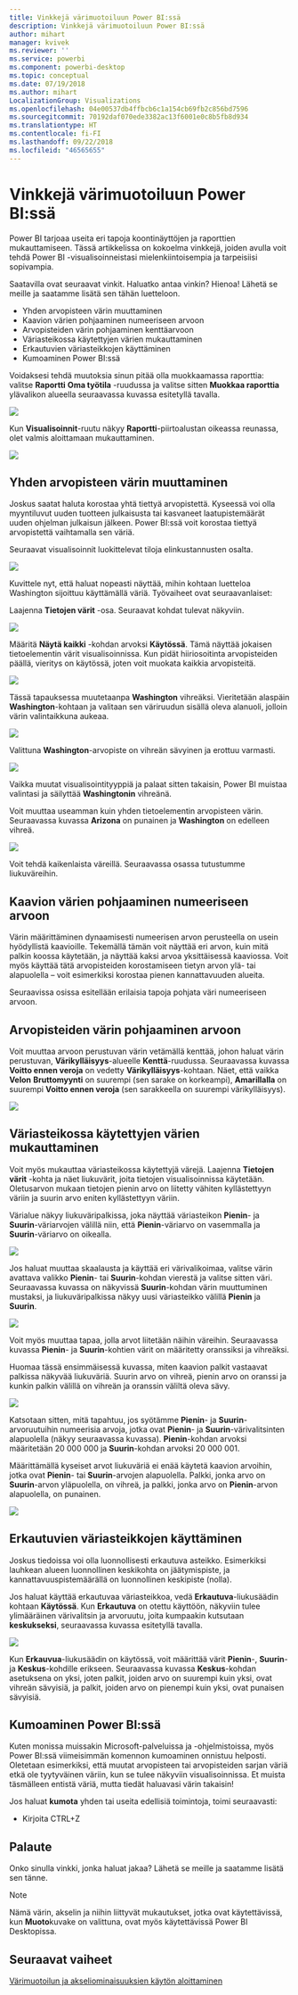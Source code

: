 ```yaml
---
title: Vinkkejä värimuotoiluun Power BI:ssä
description: Vinkkejä värimuotoiluun Power BI:ssä
author: mihart
manager: kvivek
ms.reviewer: ''
ms.service: powerbi
ms.component: powerbi-desktop
ms.topic: conceptual
ms.date: 07/19/2018
ms.author: mihart
LocalizationGroup: Visualizations
ms.openlocfilehash: 04e00537db4ffbcb6c1a154cb69fb2c856bd7596
ms.sourcegitcommit: 70192daf070ede3382ac13f6001e0c8b5fb8d934
ms.translationtype: HT
ms.contentlocale: fi-FI
ms.lasthandoff: 09/22/2018
ms.locfileid: "46565655"
---
```

# <a name="tips-and-tricks-for-color-formatting-in-power-bi"></a>Vinkkejä värimuotoiluun Power BI:ssä
Power BI tarjoaa useita eri tapoja koontinäyttöjen ja raporttien mukauttamiseen. Tässä artikkelissa on kokoelma vinkkejä, joiden avulla voit tehdä Power BI -visualisoinneistasi mielenkiintoisempia ja tarpeisiisi sopivampia.

Saatavilla ovat seuraavat vinkit. Haluatko antaa vinkin? Hienoa! Lähetä se meille ja saatamme lisätä sen tähän luetteloon.

* Yhden arvopisteen värin muuttaminen
* Kaavion värien pohjaaminen numeeriseen arvoon
* Arvopisteiden värin pohjaaminen kenttäarvoon
* Väriasteikossa käytettyjen värien mukauttaminen
* Erkautuvien väriasteikkojen käyttäminen
* Kumoaminen Power BI:ssä

Voidaksesi tehdä muutoksia sinun pitää olla muokkaamassa raporttia: valitse **Raportti** **Oma työtila** -ruudussa ja valitse sitten **Muokkaa raporttia** ylävalikon alueella seuraavassa kuvassa esitetyllä tavalla.

![](media/service-tips-and-tricks-for-color-formatting/tipstrickscolor_1.png)

Kun **Visualisoinnit**-ruutu näkyy **Raportti**-piirtoalustan oikeassa reunassa, olet valmis aloittamaan mukauttaminen.

![](media/service-tips-and-tricks-for-color-formatting/tipstrickscolor_2.png)

## <a name="change-the-color-of-a-single-data-point"></a>Yhden arvopisteen värin muuttaminen
Joskus saatat haluta korostaa yhtä tiettyä arvopistettä. Kyseessä voi olla myyntiluvut uuden tuotteen julkaisusta tai kasvaneet laatupistemäärät uuden ohjelman julkaisun jälkeen. Power BI:ssä voit korostaa tiettyä arvopistettä vaihtamalla sen väriä.

Seuraavat visualisoinnit luokittelevat tiloja elinkustannusten osalta. 

![](media/service-tips-and-tricks-for-color-formatting/tipstrickscolor_3.png)

Kuvittele nyt, että haluat nopeasti näyttää, mihin kohtaan luetteloa Washington sijoittuu käyttämällä väriä. Työvaiheet ovat seuraavanlaiset:

Laajenna **Tietojen värit** -osa. Seuraavat kohdat tulevat näkyviin.

![](media/service-tips-and-tricks-for-color-formatting/tipstrickscolor_4.png)

Määritä **Näytä kaikki** -kohdan arvoksi **Käytössä**. Tämä näyttää jokaisen tietoelementin värit visualisoinnissa. Kun pidät hiiriosoitinta arvopisteiden päällä, vieritys on käytössä, joten voit muokata kaikkia arvopisteitä.

![](media/service-tips-and-tricks-for-color-formatting/tipstrickscolor_5.png)

Tässä tapauksessa muutetaanpa **Washington** vihreäksi. Vieritetään alaspäin **Washington**-kohtaan ja valitaan sen väriruudun sisällä oleva alanuoli, jolloin värin valintaikkuna aukeaa.

![](media/service-tips-and-tricks-for-color-formatting/tipstrickscolor_6.png)

Valittuna **Washington**-arvopiste on vihreän sävyinen ja erottuu varmasti.

![](media/service-tips-and-tricks-for-color-formatting/tipstrickscolor_7.png)

Vaikka muutat visualisointityyppiä ja palaat sitten takaisin, Power BI muistaa valintasi ja säilyttää **Washingtonin** vihreänä.

Voit muuttaa useamman kuin yhden tietoelementin arvopisteen värin. Seuraavassa kuvassa **Arizona** on punainen ja **Washington** on edelleen vihreä.

![](media/service-tips-and-tricks-for-color-formatting/tipstrickscolor_8.png)

Voit tehdä kaikenlaista väreillä. Seuraavassa osassa tutustumme liukuväreihin.

## <a name="base-the-colors-of-a-chart-on-a-numeric-value"></a>Kaavion värien pohjaaminen numeeriseen arvoon
Värin määrittäminen dynaamisesti numeerisen arvon perusteella on usein hyödyllistä kaavioille. Tekemällä tämän voit näyttää eri arvon, kuin mitä palkin koossa käytetään, ja näyttää kaksi arvoa yksittäisessä kaaviossa. Voit myös käyttää tätä arvopisteiden korostamiseen tietyn arvon ylä- tai alapuolella – voit esimerkiksi korostaa pienen kannattavuuden alueita.

Seuraavissa osissa esitellään erilaisia tapoja pohjata väri numeeriseen arvoon.

## <a name="base-the-color-of-data-points-on-a-value"></a>Arvopisteiden värin pohjaaminen arvoon
Voit muuttaa arvoon perustuvan värin vetämällä kenttää, johon haluat värin perustuvan, **Värikylläisyys**-alueelle **Kenttä**-ruudussa. Seuraavassa kuvassa **Voitto ennen veroja** on vedetty **Värikylläisyys**-kohtaan. Näet, että vaikka **Velon** **Bruttomyynti** on suurempi (sen sarake on korkeampi), **Amarillalla** on suurempi **Voitto ennen veroja** (sen sarakkeella on suurempi värikylläisyys).

![](media/service-tips-and-tricks-for-color-formatting/tipstrickscolor_9.png)

## <a name="customize-the-colors-used-in-the-color-scale"></a>Väriasteikossa käytettyjen värien mukauttaminen
Voit myös mukauttaa väriasteikossa käytettyjä värejä. Laajenna **Tietojen värit** -kohta ja näet liukuvärit, joita tietojen visualisoinnissa käytetään. Oletusarvon mukaan tietojen pienin arvo on liitetty vähiten kyllästettyyn väriin ja suurin arvo eniten kyllästettyyn väriin.

Värialue näkyy liukuväripalkissa, joka näyttää väriasteikon **Pienin**- ja **Suurin**-väriarvojen välillä niin, että **Pienin**-väriarvo on vasemmalla ja **Suurin**-väriarvo on oikealla.

![](media/service-tips-and-tricks-for-color-formatting/tipstrickscolor_10.png)

Jos haluat muuttaa skaalausta ja käyttää eri värivalikoimaa, valitse värin avattava valikko **Pienin**- tai **Suurin**-kohdan vierestä ja valitse sitten väri. Seuraavassa kuvassa on näkyvissä **Suurin**-kohdan värin muuttuminen mustaksi, ja liukuväripalkissa näkyy uusi väriasteikko välillä **Pienin** ja **Suurin**.

![](media/service-tips-and-tricks-for-color-formatting/tipstrickscolor_11.png)

Voit myös muuttaa tapaa, jolla arvot liitetään näihin väreihin. Seuraavassa kuvassa **Pienin**- ja **Suurin**-kohtien värit on määritetty oranssiksi ja vihreäksi.

Huomaa tässä ensimmäisessä kuvassa, miten kaavion palkit vastaavat palkissa näkyvää liukuväriä. Suurin arvo on vihreä, pienin arvo on oranssi ja kunkin palkin välillä on vihreän ja oranssin väliltä oleva sävy.

![](media/service-tips-and-tricks-for-color-formatting/tipstrickscolor_12.png)

Katsotaan sitten, mitä tapahtuu, jos syötämme **Pienin**- ja **Suurin**-arvoruutuihin numeerisia arvoja, jotka ovat **Pienin**- ja **Suurin**-värivalitsinten alapuolella (näkyy seuraavassa kuvassa). **Pienin**-kohdan arvoksi määritetään 20 000 000 ja **Suurin**-kohdan arvoksi 20 000 001.

Määrittämällä kyseiset arvot liukuväriä ei enää käytetä kaavion arvoihin, jotka ovat **Pienin**- tai **Suurin**-arvojen alapuolella. Palkki, jonka arvo on **Suurin**-arvon yläpuolella, on vihreä, ja palkki, jonka arvo on **Pienin**-arvon alapuolella, on punainen.

![](media/service-tips-and-tricks-for-color-formatting/tipstrickscolor_13.png)

## <a name="use-diverging-color-scales"></a>Erkautuvien väriasteikkojen käyttäminen
Joskus tiedoissa voi olla luonnollisesti erkautuva asteikko. Esimerkiksi lauhkean alueen luonnollinen keskikohta on jäätymispiste, ja kannattavuuspistemäärällä on luonnollinen keskipiste (nolla).

Jos haluat käyttää erkautuvaa väriasteikkoa, vedä **Erkautuva**-liukusäädin kohtaan **Käytössä**. Kun **Erkautuva** on otettu käyttöön, näkyviin tulee ylimääräinen värivalitsin ja arvoruutu, joita kumpaakin kutsutaan **keskukseksi**, seuraavassa kuvassa esitetyllä tavalla.

![](media/service-tips-and-tricks-for-color-formatting/tipstrickscolor_14.png)

Kun **Erkauvua**-liukusäädin on käytössä, voit määrittää värit **Pienin**-, **Suurin**- ja **Keskus**-kohdille erikseen. Seuraavassa kuvassa **Keskus**-kohdan asetuksena on yksi, joten palkit, joiden arvo on suurempi kuin yksi, ovat vihreän sävyisiä, ja palkit, joiden arvo on pienempi kuin yksi, ovat punaisen sävyisiä.

## <a name="how-to-undo-in-power-bi"></a>Kumoaminen Power BI:ssä
Kuten monissa muissakin Microsoft-palveluissa ja -ohjelmistoissa, myös Power BI:ssä viimeisimmän komennon kumoaminen onnistuu helposti. Oletetaan esimerkiksi, että muutat arvopisteen tai arvopisteiden sarjan väriä etkä ole tyytyväinen väriin, kun se tulee näkyviin visualisoinnissa. Et muista täsmälleen entistä väriä, mutta tiedät haluavasi värin takaisin!

Jos haluat **kumota** yhden tai useita edellisiä toimintoja, toimi seuraavasti:

- Kirjoita CTRL+Z

## <a name="feedback"></a>Palaute
Onko sinulla vinkki, jonka haluat jakaa? Lähetä se meille ja saatamme lisätä sen tänne.

>[!NOTE]
>Nämä värin, akselin ja niihin liittyvät mukautukset, jotka ovat käytettävissä, kun **Muoto**kuvake on valittuna, ovat myös käytettävissä Power BI Desktopissa.

## <a name="next-steps"></a>Seuraavat vaiheet
[Värimuotoilun ja akseliominaisuuksien käytön aloittaminen](service-getting-started-with-color-formatting-and-axis-properties.md)

